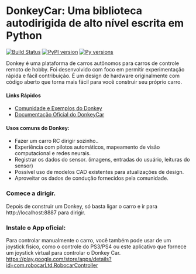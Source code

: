 # DonkeyCar: Uma biblioteca autodirigida de alto nível escrita em Python

[![Build Status](https://travis-ci.org/autorope/donkeycar.svg?branch=dev)](https://travis-ci.org/autorope/donkeycar)
[![PyPI version](https://badge.fury.io/py/donkeycar.svg)](https://badge.fury.io/py/donkeycar)
[![Py versions](https://img.shields.io/pypi/pyversions/donkeycar.svg)](https://img.shields.io/pypi/pyversions/donkeycar.svg)

Donkey é uma plataforma de carros autônomos para carros de controle remoto de hobby. Foi desenvolvido com foco em permitir experimentação rápida e fácil contribuição. É um design de hardware originalmente com código aberto que torna mais fácil para você construir seu próprio carro.

#### Links Rápidos
* [Comunidade e Exemplos do Donkey](http://donkeycar.com)
* [Documentação Oficial do DonkeyCar](http://docs.donkeycar.com)

#### Usos comuns do Donkey:
* Fazer um carro RC dirigir sozinho..
* Experiência com pilotos automáticos, mapeamento de visão computacional e redes neurais.
* Registrar os dados do sensor. (imagens, entradas do usuário, leituras do sensor)
* Possível uso de modelos CAD existentes para atualizações de design.
* Aproveitar os dados de condução fornecidos pela comunidade.

### Comece a dirigir.
Depois de construir um Donkey, só basta ligar o carro e ir para http://localhost:8887 para dirigir.

### Instale o App oficial:
Para controlar manualmente o carro, você também pode usar de um joystick físico, como o controle do PS3/PS4 ou este aplicativo que fornece um joystick virtual para controlar o Donkey Car.
https://play.google.com/store/apps/details?id=com.robocarLtd.RobocarController
